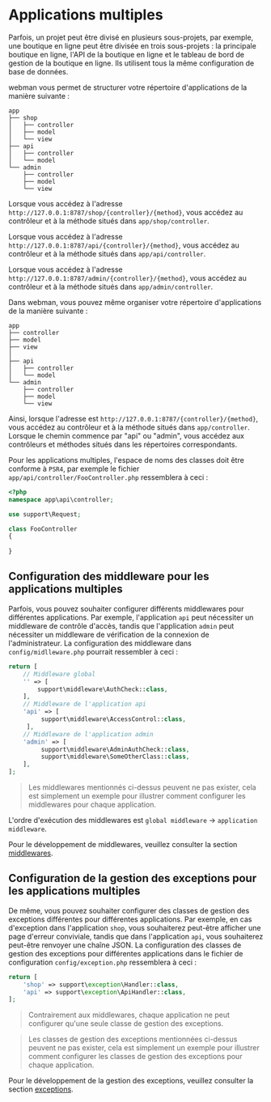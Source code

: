 # Applications multiples
Parfois, un projet peut être divisé en plusieurs sous-projets, par exemple, une boutique en ligne peut être divisée en trois sous-projets : la principale boutique en ligne, l'API de la boutique en ligne et le tableau de bord de gestion de la boutique en ligne. Ils utilisent tous la même configuration de base de données.

webman vous permet de structurer votre répertoire d'applications de la manière suivante :
``` 
app
├── shop
│   ├── controller
│   ├── model
│   └── view
├── api
│   ├── controller
│   └── model
└── admin
    ├── controller
    ├── model
    └── view
```
Lorsque vous accédez à l'adresse `http://127.0.0.1:8787/shop/{controller}/{method}`, vous accédez au contrôleur et à la méthode situés dans `app/shop/controller`.

Lorsque vous accédez à l'adresse `http://127.0.0.1:8787/api/{controller}/{method}`, vous accédez au contrôleur et à la méthode situés dans `app/api/controller`.

Lorsque vous accédez à l'adresse `http://127.0.0.1:8787/admin/{controller}/{method}`, vous accédez au contrôleur et à la méthode situés dans `app/admin/controller`.

Dans webman, vous pouvez même organiser votre répertoire d'applications de la manière suivante :
``` 
app
├── controller
├── model
├── view
│
├── api
│   ├── controller
│   └── model
└── admin
    ├── controller
    ├── model
    └── view
```
Ainsi, lorsque l'adresse est `http://127.0.0.1:8787/{controller}/{method}`, vous accédez au contrôleur et à la méthode situés dans `app/controller`. Lorsque le chemin commence par "api" ou "admin", vous accédez aux contrôleurs et méthodes situés dans les répertoires correspondants.

Pour les applications multiples, l'espace de noms des classes doit être conforme à `PSR4`, par exemple le fichier `app/api/controller/FooController.php` ressemblera à ceci :
```php
<?php
namespace app\api\controller;

use support\Request;

class FooController
{
    
}
```

## Configuration des middleware pour les applications multiples
Parfois, vous pouvez souhaiter configurer différents middlewares pour différentes applications. Par exemple, l'application `api` peut nécessiter un middleware de contrôle d'accès, tandis que l'application `admin` peut nécessiter un middleware de vérification de la connexion de l'administrateur. La configuration des middleware dans `config/midlleware.php` pourrait ressembler à ceci :
```php
return [
    // Middleware global
    '' => [
        support\middleware\AuthCheck::class,
    ],
    // Middleware de l'application api
    'api' => [
         support\middleware\AccessControl::class,
     ],
    // Middleware de l'application admin
    'admin' => [
         support\middleware\AdminAuthCheck::class,
         support\middleware\SomeOtherClass::class,
    ],
];
```
> Les middlewares mentionnés ci-dessus peuvent ne pas exister, cela est simplement un exemple pour illustrer comment configurer les middlewares pour chaque application.

L'ordre d'exécution des middlewares est `global middleware` -> `application middleware`.

Pour le développement de middlewares, veuillez consulter la section [middlewares](middleware.md).

## Configuration de la gestion des exceptions pour les applications multiples
De même, vous pouvez souhaiter configurer des classes de gestion des exceptions différentes pour différentes applications. Par exemple, en cas d'exception dans l'application `shop`, vous souhaiterez peut-être afficher une page d'erreur conviviale, tandis que dans l'application `api`, vous souhaiterez peut-être renvoyer une chaîne JSON. La configuration des classes de gestion des exceptions pour différentes applications dans le fichier de configuration `config/exception.php` ressemblera à ceci :
```php
return [
    'shop' => support\exception\Handler::class,
    'api' => support\exception\ApiHandler::class,
];
```
> Contrairement aux middlewares, chaque application ne peut configurer qu'une seule classe de gestion des exceptions.

> Les classes de gestion des exceptions mentionnées ci-dessus peuvent ne pas exister, cela est simplement un exemple pour illustrer comment configurer les classes de gestion des exceptions pour chaque application.

Pour le développement de la gestion des exceptions, veuillez consulter la section [exceptions](exception.md).
